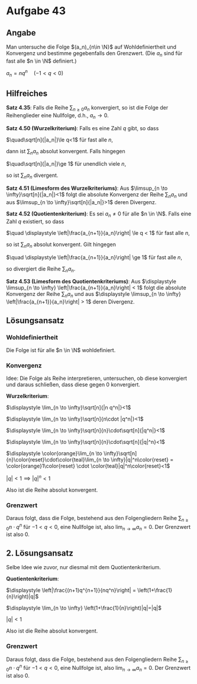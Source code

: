 # Aufgabe 43
## Angabe

Man untersuche die Folge $(a_n)_{n\in \N}$ auf Wohldefiniertheit und Konvergenz und bestimme
gegebenfalls den Grenzwert. (Die $a_n$ sind für fast alle $n \in \N$ definiert.)

$a_n=n q^n \quad (-1 < q < 0)$

## Hilfreiches

**Satz 4.35**:
Falls die Reihe $\sum_{n \ge 0}a_n$ konvergiert, so ist die Folge der Reihenglieder eine Nullfolge, d.h., $a_n \to 0$.

**Satz 4.50 (Wurzelkriterium)**:
Falls es eine Zahl $q$ gibt, so dass

$\quad\sqrt[n]{|a_n|}\le q<1$ für fast alle $n$,

dann ist $\sum_n a_n$ absolut konvergent. Falls hingegen

$\quad\sqrt[n]{|a_n|}\ge 1$ für unendlich viele $n$,

so ist $\sum_n a_n$ divergent.

**Satz 4.51 (Limesform des Wurzelkriteriums)**:
Aus $\limsup_{n \to \infty}\sqrt[n]{|a_n|}<1$ folgt die absolute Konvergenz der Reihe $\sum_{n}a_n$ und aus $\limsup_{n \to \infty}\sqrt[n]{|a_n|}>1$ deren Divergenz.

**Satz 4.52 (Quotientenkriterium)**:
Es sei $a_n \neq 0$ für alle $n \in \N$. Falls eine Zahl $q$ existiert, so dass

$\quad \displaystyle \left|\frac{a_{n+1}}{a_n}\right| \le q < 1$ für fast alle $n$,

so ist $\sum_n a_n$ absolut konvergent. Gilt hingegen

$\quad \displaystyle \left|\frac{a_{n+1}}{a_n}\right| \ge 1$ für fast alle $n$,

so divergiert die Reihe $\sum_n a_n$.

**Satz 4.53 (Limesform des Quotientenkriteriums)**:
Aus $\displaystyle \limsup_{n \to \infty} \left|\frac{a_{n+1}}{a_n}\right| < 1$ folgt die absolute Konvergenz der Reihe $\displaystyle \sum_n a_n$ und aus $\displaystyle \limsup_{n \to \infty} \left|\frac{a_{n+1}}{a_n}\right| > 1$ deren Divergenz.

## Lösungsansatz

### Wohldefiniertheit

Die Folge ist für alle $n \in \N$ wohldefiniert.

### Konvergenz

Idee: Die Folge als Reihe interpretieren, untersuchen, ob diese konvergiert und daraus schließen, dass diese gegen $0$ konvergiert.

**Wurzelkriterium**:

$\displaystyle \lim_{n \to \infty}\sqrt[n]{|n q^n|}<1$

$\displaystyle \lim_{n \to \infty}\sqrt[n]{n\cdot |q^n|}<1$

$\displaystyle \lim_{n \to \infty}\sqrt[n]{n}\cdot\sqrt[n]{|q^n|}<1$

$\displaystyle \lim_{n \to \infty}\sqrt[n]{n}\cdot\sqrt[n]{|q|^n}<1$

$\displaystyle \color{orange}\lim_{n \to \infty}\sqrt[n]{n}\color{reset}\cdot\color{teal}\lim_{n \to \infty}|q|^n\color{reset} = \color{orange}1\color{reset} \cdot \color{teal}|q|^n\color{reset}<1$

$|q| < 1 \implies |q|^n < 1$

Also ist die Reihe absolut konvergent.

### Grenzwert

Daraus folgt, dass die Folge, bestehend aus den Folgengliedern Reihe $\displaystyle \sum_{n \ge 0} n \cdot q^n$ für $-1 < q < 0$, eine Nullfolge ist, also $\displaystyle \lim_{n \to \infty}a_n=0$. Der Grenzwert ist also $0$.

## 2. Lösungsansatz

Selbe Idee wie zuvor, nur diesmal mit dem Quotientenkriterium.

**Quotientenkriterium**:

$\displaystyle \left|\frac{(n+1)q^{n+1}}{nq^n}\right| = \left(1+\frac{1}{n}\right)|q|$

$\displaystyle \lim_{n \to \infty} \left(1+\frac{1}{n}\right)|q|=|q|$

$|q| < 1$

Also ist die Reihe absolut konvergent. 

### Grenzwert

Daraus folgt, dass die Folge, bestehend aus den Folgengliedern Reihe $\displaystyle \sum_{n \ge 0} n \cdot q^n$ für $-1 < q < 0$, eine Nullfolge ist, also $\displaystyle \lim_{n \to \infty}a_n=0$. Der Grenzwert ist also $0$.



